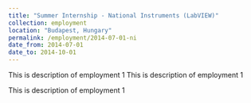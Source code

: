 ```yaml
---
title: "Summer Internship - National Instruments (LabVIEW)"
collection: employment
location: "Budapest, Hungary"
permalink: /employment/2014-07-01-ni
date_from: 2014-07-01
date_to: 2014-10-01
---
```

This is description of employment 1 This is description of employment 1 

This is description of employment 1
